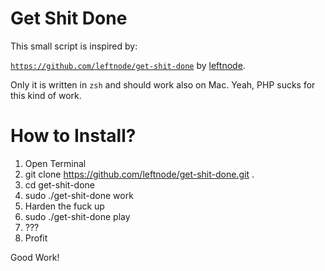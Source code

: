 # Get Shit Done

This small script is inspired by:

[`https://github.com/leftnode/get-shit-done`](https://github.com/leftnode/get-shit-done.git) by [leftnode](https://github.com/leftnode/).

Only it is written in `zsh` and should work also on Mac. Yeah, PHP sucks for this kind of work.

# How to Install?

1. Open Terminal
2. git clone https://github.com/leftnode/get-shit-done.git .
3. cd get-shit-done
4. sudo ./get-shit-done work
5. Harden the fuck up
6. sudo ./get-shit-done play
7. ???
8. Profit

Good Work!
